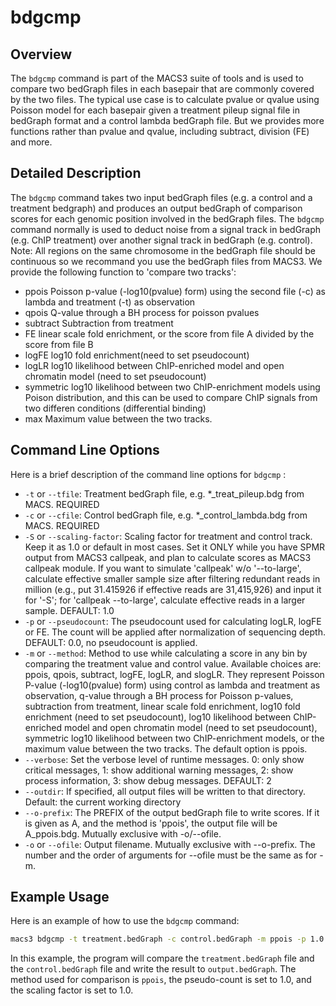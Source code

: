 # bdgcmp

## Overview
The `bdgcmp` command is part of the MACS3 suite of tools and is used to compare two bedGraph files in each basepair that are commonly covered by the two files. The typical use case is to calculate pvalue or qvalue using Poisson model for each basepair given a treatment pileup signal file in bedGraph format and a control lambda bedGraph file. But we provides more functions rather than pvalue and qvalue, including subtract, division (FE) and more.

## Detailed Description

The `bdgcmp` command takes two input bedGraph files (e.g. a control and a treatment bedgraph) and produces an output bedGraph of comparison scores for each genomic position involved in the bedGraph files. The `bdgcmp` command normally is used to deduct noise from a signal track in bedGraph (e.g. ChIP treatment) over another signal track in bedGraph (e.g. control). Note: All regions on the same chromosome in the bedGraph file should be continuous so we recommand you use the bedGraph files from MACS3. We provide the following function to 'compare two tracks':

- ppois Poisson p-value (-log10(pvalue) form) using the second file (-c) as lambda and treatment (-t) as observation
- qpois Q-value through a BH process for poisson pvalues
- subtract Subtraction from treatment
- FE linear scale fold enrichment, or the score from file A divided by the score from file B
- logFE log10 fold enrichment(need to set pseudocount)
- logLR log10 likelihood between ChIP-enriched model and open chromatin model (need to set pseudocount)
- symmetric log10 likelihood between two ChIP-enrichment models using Poison distribution, and this can be used to compare ChIP signals from two differen conditions (differential binding)
- max Maximum value between the two tracks.

## Command Line Options

Here is a brief description of the command line options for `bdgcmp` :

- `-t` or `--tfile`: Treatment bedGraph file, e.g. *_treat_pileup.bdg from MACS. REQUIRED
- `-c` or `--cfile`: Control bedGraph file, e.g. *_control_lambda.bdg from MACS. REQUIRED
- `-S` or `--scaling-factor`: Scaling factor for treatment and control track. Keep it as 1.0 or default in most cases. Set it ONLY while you have SPMR output from MACS3 callpeak, and plan to calculate scores as MACS3 callpeak module. If you want to simulate 'callpeak' w/o '--to-large', calculate effective smaller sample size after filtering redundant reads in million (e.g., put 31.415926 if effective reads are 31,415,926) and input it for '-S'; for 'callpeak --to-large', calculate effective reads in a larger sample. DEFAULT: 1.0
- `-p` or `--pseudocount`: The pseudocount used for calculating logLR, logFE or FE. The count will be applied after normalization of sequencing depth. DEFAULT: 0.0, no pseudocount is applied.
- `-m` or `--method`: Method to use while calculating a score in any bin by comparing the treatment value and control value. Available choices are: ppois, qpois, subtract, logFE, logLR, and slogLR. They represent Poisson P-value (-log10(pvalue) form) using control as lambda and treatment as observation, q-value through a BH process for Poisson p-values, subtraction from treatment, linear scale fold enrichment, log10 fold enrichment (need to set pseudocount), log10 likelihood between ChIP-enriched model and open chromatin model (need to set pseudocount), symmetric log10 likelihood between two ChIP-enrichment models, or the maximum value between the two tracks. The default option is ppois.
- `--verbose`: Set the verbose level of runtime messages. 0: only show critical messages, 1: show additional warning messages, 2: show process information, 3: show debug messages. DEFAULT: 2
- `--outdir`: If specified, all output files will be written to that directory. Default: the current working directory
- `--o-prefix`: The PREFIX of the output bedGraph file to write scores. If it is given as A, and the method is 'ppois', the output file will be A_ppois.bdg. Mutually exclusive with -o/--ofile.
- `-o` or `--ofile`: Output filename. Mutually exclusive with --o-prefix. The number and the order of arguments for --ofile must be the same as for -m.

## Example Usage

Here is an example of how to use the `bdgcmp` command:

```bash
macs3 bdgcmp -t treatment.bedGraph -c control.bedGraph -m ppois -p 1.0 -S 1.0 -o output.bedGraph
```

In this example, the program will compare the `treatment.bedGraph` file and the `control.bedGraph` file and write the result to `output.bedGraph`. The method used for comparison is `ppois`, the pseudo-count is set to 1.0, and the scaling factor is set to 1.0.
